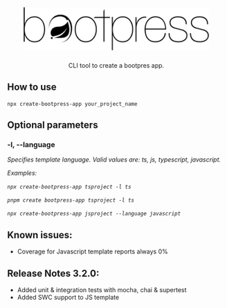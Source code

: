 <h1 align="center"><img height=100 alt="bootpress" src="https://raw.githubusercontent.com/ufukbakan/bootpress/main/bootpress.svg" /></h1>
<p align="center">CLI tool to create a bootpres app.</p>

## How to use
```
npx create-bootpress-app your_project_name
```

## Optional parameters

### **-l, --language**
*Specifies template language. Valid values are: ts, js, typescript, javascript.*

*Examples:*

*```npx create-bootpress-app tsproject -l ts```*

*```pnpm create bootpress-app tsproject -l ts```*

*```npx create-bootpress-app jsproject --language javascript```*

## Known issues:
- Coverage for Javascript template reports always 0%

## Release Notes 3.2.0:
- Added unit & integration tests with mocha, chai & supertest
- Added SWC support to JS template